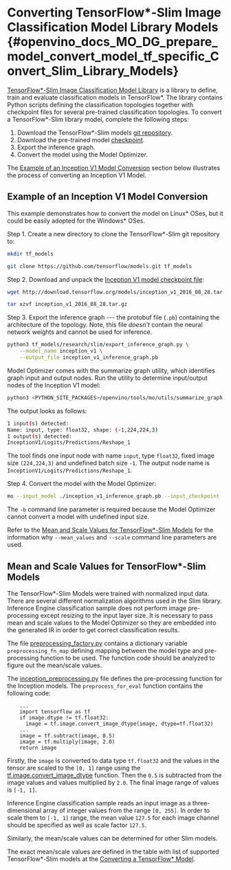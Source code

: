 # Converting TensorFlow*-Slim Image Classification Model Library Models {#openvino_docs_MO_DG_prepare_model_convert_model_tf_specific_Convert_Slim_Library_Models}

<a href="https://github.com/tensorflow/models/tree/master/research/slim/README.md">TensorFlow\*-Slim Image Classification Model Library</a> is a library to define, train and evaluate classification models in TensorFlow\*. The library contains Python scripts defining the classification topologies together with checkpoint files for several pre-trained classification topologies. To convert a TensorFlow\*-Slim library model, complete the following steps: 

1. Download the TensorFlow\*-Slim models [git repository](https://github.com/tensorflow/models).
2. Download the pre-trained model [checkpoint](https://github.com/tensorflow/models/tree/master/research/slim#pre-trained-models).
3. Export the inference graph.
4. Convert the model using the Model Optimizer.

The [Example of an Inception V1 Model Conversion](#example_of_an_inception_v1_model_conversion) section below illustrates the process of converting an Inception V1 Model. 

## Example of an Inception V1 Model Conversion <a name="example_of_an_inception_v1_model_conversion"></a>
This example demonstrates how to convert the model on Linux\* OSes, but it could be easily adopted for the Windows\* OSes.

Step 1. Create a new directory to clone the TensorFlow\*-Slim git repository to:

```sh
mkdir tf_models
```
```sh
git clone https://github.com/tensorflow/models.git tf_models
```

Step 2. Download and unpack the [Inception V1 model checkpoint file](http://download.tensorflow.org/models/inception_v1_2016_08_28.tar.gz):

```sh
wget http://download.tensorflow.org/models/inception_v1_2016_08_28.tar.gz
```
```sh
tar xzvf inception_v1_2016_08_28.tar.gz
```

Step 3. Export the inference graph --- the protobuf file (`.pb`) containing the architecture of the topology. Note, this file *doesn't* contain the neural network weights and cannot be used for inference.

```sh
python3 tf_models/research/slim/export_inference_graph.py \
    --model_name inception_v1 \
    --output_file inception_v1_inference_graph.pb
```

Model Optimizer comes with the summarize graph utility, which identifies graph input and output nodes. Run the utility to determine input/output nodes of the Inception V1 model:
    
```sh
python3 <PYTHON_SITE_PACKAGES>/openvino/tools/mo/utils/summarize_graph.py --input_model ./inception_v1_inference_graph.pb
```

The output looks as follows:<br>
```sh
1 input(s) detected:
Name: input, type: float32, shape: (-1,224,224,3)
1 output(s) detected:
InceptionV1/Logits/Predictions/Reshape_1
```
The tool finds one input node with name `input`, type `float32`, fixed image size `(224,224,3)` and undefined batch size `-1`. The output node name is `InceptionV1/Logits/Predictions/Reshape_1`.<br>

Step 4. Convert the model with the Model Optimizer:

```sh
mo --input_model ./inception_v1_inference_graph.pb --input_checkpoint ./inception_v1.ckpt -b 1 --mean_value [127.5,127.5,127.5] --scale 127.5
```

The `-b` command line parameter is required because the Model Optimizer cannot convert a model with undefined input size.

Refer to the [Mean and Scale Values for TensorFlow\*-Slim Models](#tf_slim_mean_scale_values) for the information why `--mean_values` and `--scale` command line parameters are used.

## Mean and Scale Values for TensorFlow\*-Slim Models <a name="tf_slim_mean_scale_values"></a>
The TensorFlow\*-Slim Models were trained with normalized input data. There are several different normalization algorithms used in the Slim library. Inference Engine classification sample does not perform image pre-processing except resizing to the input layer size. It is necessary to pass mean and scale values to the Model Optimizer so they are embedded into the generated IR in order to get correct classification results.

The file [preprocessing_factory.py](https://github.com/tensorflow/models/blob/master/research/slim/preprocessing/preprocessing_factory.py) contains a dictionary variable `preprocessing_fn_map` defining mapping between the model type and pre-processing function to be used. The function code should be analyzed to figure out the mean/scale values. 

The [inception_preprocessing.py](https://github.com/tensorflow/models/blob/master/research/slim/preprocessing/inception_preprocessing.py) file defines the pre-processing function for the Inception models. The `preprocess_for_eval` function contains the following code:

```python3
    ...
    import tensorflow as tf
    if image.dtype != tf.float32:
      image = tf.image.convert_image_dtype(image, dtype=tf.float32)
    ...
    image = tf.subtract(image, 0.5)
    image = tf.multiply(image, 2.0)
    return image
```

Firstly, the `image` is converted to data type `tf.float32` and the values in the tensor are scaled to the `[0, 1]` range using the [tf.image.convert_image_dtype](https://www.tensorflow.org/api_docs/python/tf/image/convert_image_dtype) function. Then the `0.5` is subtracted from the image values and values multiplied by `2.0`. The final image range of values is `[-1, 1]`.

Inference Engine classification sample reads an input image as a three-dimensional array of integer values from the range `[0, 255]`. In order to scale them to `[-1, 1]` range, the mean value `127.5` for each image channel should be specified as well as scale factor `127.5`.

Similarly, the mean/scale values can be determined for other Slim models.

The exact mean/scale values are defined in the table with list of supported TensorFlow\*-Slim models at the [Converting a TensorFlow* Model](../Convert_Model_From_TensorFlow.md).